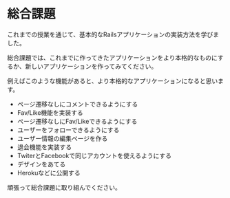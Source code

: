 # 総合課題

これまでの授業を通じて、基本的なRailsアプリケーションの実装方法を学びました。

総合課題では、これまでに作ってきたアプリケーションをより本格的なものにするか、新しいアプリケーションを作ってみてください。

例えばこのような機能があると、より本格的なアプリケーションになると思います。

* ページ遷移なしにコメントできるようにする
* Fav/Like機能を実装する
* ページ遷移なしにFav/Likeできるようにする
* ユーザーをフォローできるようにする
* ユーザー情報の編集ページを作る
* 退会機能を実装する
* TwiterとFacebookで同じアカウントを使えるようにする
* デザインをあてる
* Herokuなどに公開する

頑張って総合課題に取り組んでください。
